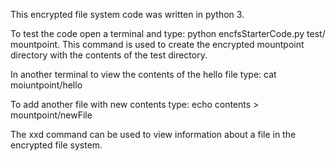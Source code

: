 This encrypted file system code was written in python 3.

To test the code open a terminal and type: python encfsStarterCode.py test/ mountpoint. This command is used to create the encrypted mountpoint directory with the contents of the test directory.

In another terminal to view the contents of the hello file type: cat moiuntpoint/hello

To add another file with new contents type: echo contents > mountpoint/newFile

The xxd command can be used to view information about a file in the encrypted file system.
